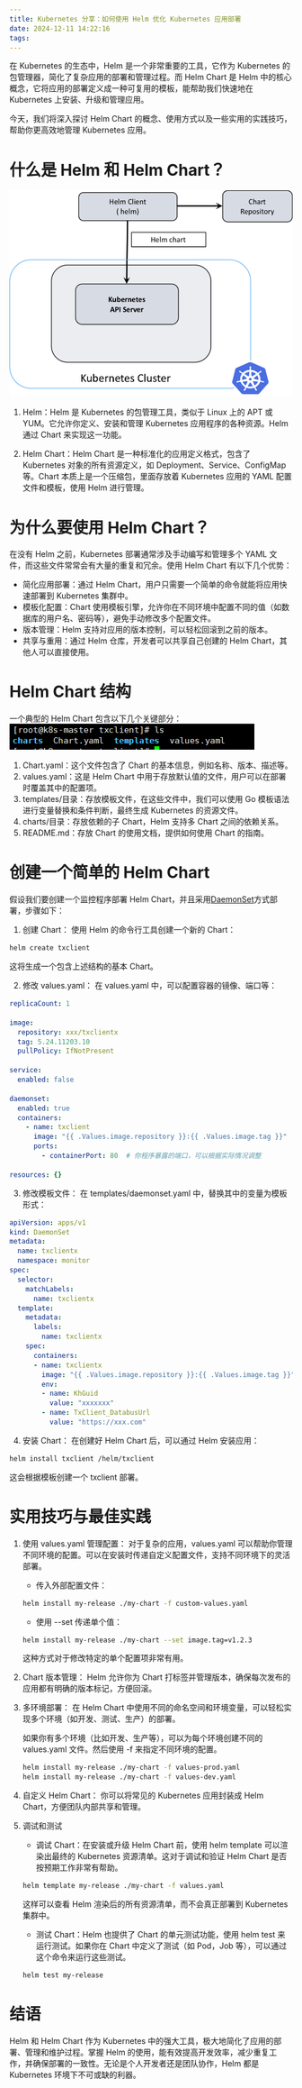 ```yaml
---
title: Kubernetes 分享：如何使用 Helm 优化 Kubernetes 应用部署
date: 2024-12-11 14:22:16
tags:
---
```


在 Kubernetes 的生态中，Helm 是一个非常重要的工具，它作为 Kubernetes 的包管理器，简化了复杂应用的部署和管理过程。而 Helm Chart 是 Helm 中的核心概念，它将应用的部署定义成一种可复用的模板，能帮助我们快速地在 Kubernetes 上安装、升级和管理应用。

今天，我们将深入探讨 Helm Chart 的概念、使用方式以及一些实用的实践技巧，帮助你更高效地管理 Kubernetes 应用。

# 什么是 Helm 和 Helm Chart？
![architecture](./images/helm/helm3-arch.png)
1. Helm：Helm 是 Kubernetes 的包管理工具，类似于 Linux 上的 APT 或 YUM。它允许你定义、安装和管理 Kubernetes 应用程序的各种资源。Helm 通过 Chart 来实现这一功能。

2. Helm Chart：Helm Chart 是一种标准化的应用定义格式，包含了 Kubernetes 对象的所有资源定义，如 Deployment、Service、ConfigMap 等。Chart 本质上是一个压缩包，里面存放着 Kubernetes 应用的 YAML 配置文件和模板，使用 Helm 进行管理。

# 为什么要使用 Helm Chart？
在没有 Helm 之前，Kubernetes 部署通常涉及手动编写和管理多个 YAML 文件，而这些文件常常会有大量的重复和冗余。使用 Helm Chart 有以下几个优势：

- 简化应用部署：通过 Helm Chart，用户只需要一个简单的命令就能将应用快速部署到 Kubernetes 集群中。
- 模板化配置：Chart 使用模板引擎，允许你在不同环境中配置不同的值（如数据库的用户名、密码等），避免手动修改多个配置文件。
- 版本管理：Helm 支持对应用的版本控制，可以轻松回滚到之前的版本。
- 共享与重用：通过 Helm 仓库，开发者可以共享自己创建的 Helm Chart，其他人可以直接使用。

# Helm Chart 结构
一个典型的 Helm Chart 包含以下几个关键部分：
![helm](./images/helm/new-helm.png)

1. Chart.yaml：这个文件包含了 Chart 的基本信息，例如名称、版本、描述等。
2. values.yaml：这是 Helm Chart 中用于存放默认值的文件，用户可以在部署时覆盖其中的配置项。
3. templates/目录：存放模板文件，在这些文件中，我们可以使用 Go 模板语法进行变量替换和条件判断，最终生成 Kubernetes 的资源文件。
4. charts/目录：存放依赖的子 Chart，Helm 支持多 Chart 之间的依赖关系。
5. README.md：存放 Chart 的使用文档，提供如何使用 Chart 的指南。

# 创建一个简单的 Helm Chart
假设我们要创建一个监控程序部署 Helm Chart，并且采用[DaemonSet](/2024/08/01/daemonset/)方式部署，步骤如下：

1. 创建 Chart： 使用 Helm 的命令行工具创建一个新的 Chart：

```bash
helm create txclient
```
这将生成一个包含上述结构的基本 Chart。

2. 修改 values.yaml： 在 values.yaml 中，可以配置容器的镜像、端口等：

```yaml
replicaCount: 1

image:
  repository: xxx/txclientx
  tag: 5.24.11203.10
  pullPolicy: IfNotPresent

service:
  enabled: false

daemonset:
  enabled: true
  containers:
    - name: txclient
      image: "{{ .Values.image.repository }}:{{ .Values.image.tag }}"
      ports:
        - containerPort: 80  # 你程序暴露的端口，可以根据实际情况调整

resources: {}
```
3. 修改模板文件： 在 templates/daemonset.yaml 中，替换其中的变量为模板形式：

```yaml
apiVersion: apps/v1
kind: DaemonSet
metadata:
  name: txclientx
  namespace: monitor
spec:
  selector:
    matchLabels:
      name: txclientx
  template:
    metadata:
      labels:
        name: txclientx
    spec:
      containers:
      - name: txclientx
        image: "{{ .Values.image.repository }}:{{ .Values.image.tag }}"    
        env:
        - name: KhGuid
          value: "xxxxxxx"
        - name: TxClient_DatabusUrl
          value: "https://xxx.com"

```
4. 安装 Chart： 在创建好 Helm Chart 后，可以通过 Helm 安装应用：

```bash
helm install txclient /helm/txclient
```
这会根据模板创建一个 txclient 部署。

# 实用技巧与最佳实践
1. 使用 values.yaml 管理配置： 对于复杂的应用，values.yaml 可以帮助你管理不同环境的配置。可以在安装时传递自定义配置文件，支持不同环境下的灵活部署。

   - 传入外部配置文件：

    ```bash
    helm install my-release ./my-chart -f custom-values.yaml
    ```
    - 使用 --set 传递单个值：
    ```bash
    helm install my-release ./my-chart --set image.tag=v1.2.3
    ```
   这种方式对于修改特定的单个配置项非常有用。
2. Chart 版本管理： Helm 允许你为 Chart 打标签并管理版本，确保每次发布的应用都有明确的版本标记，方便回滚。

3. 多环境部署： 在 Helm Chart 中使用不同的命名空间和环境变量，可以轻松实现多个环境（如开发、测试、生产）的部署。

   如果你有多个环境（比如开发、生产等），可以为每个环境创建不同的 values.yaml 文件。然后使用 -f 来指定不同环境的配置。

    ```bash
    helm install my-release ./my-chart -f values-prod.yaml
    helm install my-release ./my-chart -f values-dev.yaml
    ```

4. 自定义 Helm Chart： 你可以将常见的 Kubernetes 应用封装成 Helm Chart，方便团队内部共享和管理。

5. 调试和测试
   - 调试 Chart：在安装或升级 Helm Chart 前，使用 helm template 可以渲染出最终的 Kubernetes 资源清单。这对于调试和验证 Helm Chart 是否按预期工作非常有帮助。

    ```bash
    helm template my-release ./my-chart -f values.yaml
    ```
    这样可以查看 Helm 渲染后的所有资源清单，而不会真正部署到 Kubernetes 集群中。

   - 测试 Chart：Helm 也提供了 Chart 的单元测试功能，使用 helm test 来运行测试。如果你在 Chart 中定义了测试（如 Pod，Job 等），可以通过这个命令来运行这些测试。

    ```bash
    helm test my-release
    ```

# 结语
Helm 和 Helm Chart 作为 Kubernetes 中的强大工具，极大地简化了应用的部署、管理和维护过程。掌握 Helm 的使用，能有效提高开发效率，减少重复工作，并确保部署的一致性。无论是个人开发者还是团队协作，Helm 都是 Kubernetes 环境下不可或缺的利器。